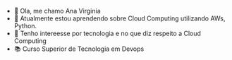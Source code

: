 - 👋 Ola, me chamo Ana Virginia
- 🌱 Atualmente estou aprendendo sobre Cloud Computing utilizando AWs, Python.
- 👀 Tenho intereesse por tecnologia e no que diz respeito a Cloud Computing 
- 📚 Curso Superior de Tecnologia em Devops
<!---
ana-vlc-ara/ana-vlc-ara is a ✨ special ✨ repository because its `README.md` (this file) appears on your GitHub profile.
You can click the Preview link to take a look at your changes.
--->

